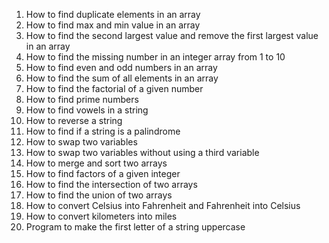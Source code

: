 1. How to find duplicate elements in an array
2. How to find max and min value in an array
3. How to find the second largest value and remove the first largest value in an array
4. How to find the missing number in an integer array from 1 to 10
5. How to find even and odd numbers in an array
6. How to find the sum of all elements in an array
7. How to find the factorial of a given number
8. How to find prime numbers
9. How to find vowels in a string
10. How to reverse a string
11. How to find if a string is a palindrome
12. How to swap two variables
13. How to swap two variables without using a third variable
14. How to merge and sort two arrays
15. How to find factors of a given integer
16. How to find the intersection of two arrays
17. How to find the union of two arrays
18. How to convert Celsius into Fahrenheit and Fahrenheit into Celsius
19. How to convert kilometers into miles
20. Program to make the first letter of a string uppercase